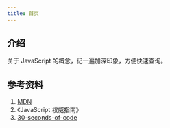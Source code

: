 ```yaml
---
title: 首页
---
```


## 介绍

关于 JavaScript 的概念，记一遍加深印象，方便快速查询。



## 参考资料

1. [MDN](https://developer.mozilla.org/zh-CN/)
2. 《JavaScript 权威指南》
3. [30-seconds-of-code](https://github.com/30-seconds/30-seconds-of-code)